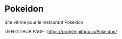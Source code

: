 # Pokeidon
Site vitrine pour le restaurant Pokeidon

LIEN GITHUB PAGE : https://prolyfe.github.io/Pokeidon/
